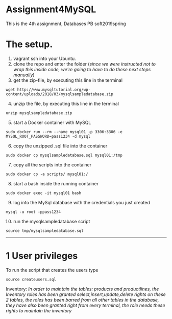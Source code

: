# Assignment4MySQL
This is the 4th assignment, Databases PB soft2019spring

# The setup.

1) vagrant ssh into your Ubuntu.
2) clone the repo and enter the folder
(*since we were instructed not to wrap this inside code, we're going to have to do these next steps manually*)
3) get the zip-file, by executing this line in the terminal
```
wget http://www.mysqltutorial.org/wp-content/uploads/2018/03/mysqlsampledatabase.zip
```
4) unzip the file, by executing this line in the terminal
```
unzip mysqlsampledatabase.zip
```
5) start a Docker container with MySQL
```
sudo docker run --rm --name mysql01 -p 3306:3306 -e MYSQL_ROOT_PASSWORD=pass1234 -d mysql
```
6) copy the unzipped .sql file into the container
```
sudo docker cp mysqlsampledatabase.sql mysql01:/tmp
```
7) copy all the scripts into the container
```
sudo docker cp -a scripts/ mysql01:/
```
8) start a bash inside the running container
```
sudo docker exec -it mysql01 bash
```
9) log into the MySql database with the credentials you just created
```
mysql -u root -ppass1234
```
10) run the mysqlsampledatabase script
```
source tmp/mysqlsampledatabase.sql
```
---------------------------------------------------------------------------------------------------------------------
# 1 User privileges
To run the script that creates the users type
```
source createusers.sql
```
Inventory: *In order to maintain the tables: products and productlines, the Inventory roles has been granted select,insert,update,delete rights on these 2 tables, the roles has been barred from all other tables in the database, they have also been granted right from every terminal, the role needs these rights to maintain the inventory*


